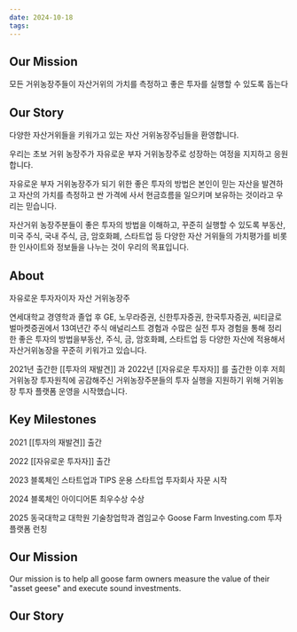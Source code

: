 ```yaml
---
date: 2024-10-18
tags:
---
```


## Our Mission 
모든 거위농장주들이 자산거위의 가치를 측정하고 좋은 투자를 실행할 수 있도록 돕는다

## Our Story 

다양한 자산거위들을 키워가고 있는 자산 거위농장주님들을 환영합니다. 

우리는 초보 거위 농장주가 자유로운 부자 거위농장주로 성장하는 여정을 지지하고 응원합니다. 

자유로운 부자 거위농장주가 되기 위한 좋은 투자의 방법은 본인이 믿는 자산을 발견하고 자산의 가치를 측정하고 싼 가격에 사서 현금흐름을 일으키며 보유하는 것이라고 우리는 믿습니다. 

자산거위 농장주분들이 좋은 투자의 방법을 이해하고, 꾸준히 실행할 수 있도록 부동산, 미국 주식, 국내 주식, 금, 암호화폐, 스타트업 등 다양한 자산 거위들의 가치평가를 비롯한 인사이트와 정보들을 나누는 것이 우리의 목표입니다. 

## About 

자유로운 투자자이자 자산 거위농장주 

연세대학교 경영학과 졸업 후 GE, 노무라증권, 신한투자증권, 한국투자증권, 씨티글로벌마켓증권에서 13여년간 주식 애널리스트 경험과 수많은 실전 투자 경험을 통해 정리한 좋은 투자의 방법을부동산, 주식, 금, 암호화폐, 스타트업 등 다양한 자산에 적용해서 자산거위농장을 꾸준히 키워가고 있습니다. 

2021년 출간한 [[투자의 재발견]] 과 2022년 [[자유로운 투자자]] 를 출간한 이후 저희 거위농장 투자원칙에 공감해주신 거위농장주분들의 투자 실행을 지원하기 위해 거위농장 투자 플랫폼 운영을 시작했습니다.  


## Key Milestones 

2021 [[투자의 재발견]] 출간 

2022 [[자유로운 투자자]] 출간 

2023 블록체인 스타트업과 TIPS 운용 스타트업 투자회사 자문 시작 

2024 블록체인 아이디어톤 최우수상 수상 

2025 동국대학교 대학원 기술창업학과 겸임교수 
	 Goose Farm Investing.com 투자 플랫폼 런칭 






## Our Mission
Our mission is to help all goose farm owners measure the value of their "asset geese" and execute sound investments. 

## Our Story 